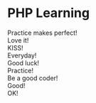 # PHP Learning  
Practice makes perfect!  
Love it!    
KISS!  
Everyday!  
Good luck!    
Practice!  
Be a good coder!  
Good!  
OK!
